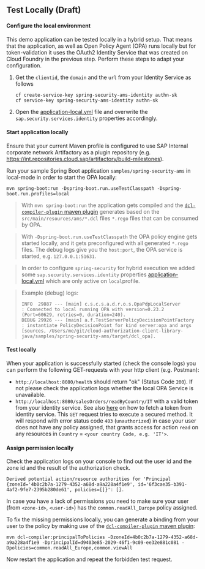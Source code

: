 ## Test Locally (Draft)

#### Configure the local environment

This demo application can be tested locally in a hybrid setup. That means that the application, as well as Open Policy
Agent (OPA) runs locally but for token-validation it uses the OAuth2 Identity Service that was created on Cloud Foundry
in the previous step. Perform these steps to adapt your configuration.

1. Get the ``clientid``, the ``domain`` and the `url` from your Identity Service as follows
    ```shell
    cf create-service-key spring-security-ams-identity authn-sk
    cf service-key spring-security-ams-identity authn-sk
    ```
2. Open the [application-local.yml](./src/main/resources/application-local.yml) file and overwrite the
   ``sap.security.services.identity`` properties accordingly.

#### Start application locally

Ensure that your current Maven profile is configured to use SAP Internal corporate network Artifactory as a plugin
repository (e.g. https://int.repositories.cloud.sap/artifactory/build-milestones).

Run your sample Spring Boot application `samples/spring-security-ams` in local-mode in order to start the OPA locally:

```shell
mvn spring-boot:run -Dspring-boot.run.useTestClasspath -Dspring-boot.run.profiles=local
```  

> With `mvn spring-boot:run` the application gets compiled and the [
`dcl-compiler-plugin` maven plugin](https://github.wdf.sap.corp/CPSecurity/cloud-authorization-client-library-java/blob/master/docs/maven-plugins.md#dcl-compiler)
> generates based on the `src/main/resources/ams/*.dcl` files `*.rego` files that can be consumed by OPA.

> With ``-Dspring-boot.run.useTestClasspath`` the OPA policy engine gets started locally, and it gets preconfigured with
> all generated `*.rego` files. The debug logs give you the ``host:port``, the OPA service is started, e.g.
``127.0.0.1:51631``.

> In order to configure ``spring-security`` for hybrid execution we added some ```sap.security.services.identity```
> properties [application-local.yml](/src/main/resources/application.yml) which are only active on ``local``profile.

> Example (debug) logs:
>```shell script
> INFO  29887 --- [main] c.s.c.s.a.d.r.o.s.OpaPdpLocalServer      : Connected to local running OPA with version=0.23.2 (Port=60629, retries=0, duration=240).
> DEBUG 29926 --- [main] a.f.TestServerPolicyDecisionPointFactory : instantiate PolicyDecisionPoint for kind server:opa and args [sources, /Users/me/git/cloud-authorization-client-library-java/samples/spring-security-ams/target/dcl_opa].
>```

#### Test locally

When your application is successfully started (check the console logs) you can perform the following GET-requests with
your http client (e.g. Postman):

- `http://localhost:8080/health` should return "ok" (Status Code `200`). If not please check the application logs
  whether the local OPA Service is unavailable.
- `http://localhost:8080/salesOrders/readByCountry/IT` with a valid token from your identity service. See
  also [here](https://github.com/SAP/cloud-security-xsuaa-integration/blob/main/docs/HowToFetchToken.md) on how to fetch
  a token from identity service.
  This `GET` request tries to execute a secured method. It will respond with error status code `403` (`unauthorized`) in
  case your user does not have any policy assigned, that grants access for action `read` on any resources in `Country` =
  `<your country Code, e.g. 'IT'>`.

#### Assign permission locally

Check the application logs on your console to find out the user id and the zone id and the result of the authorization
check.

```
Derived potential action/resource authorities for 'Principal {zoneId='4b0c2b7a-1279-4352-a68d-a9a228a4f1e9', id='6f3cae35-b391-4af2-9fe7-2395b280de61', policies=[]}': [].
```

In case you have a lack of permissions you need to make sure your user (from `<zone-id>`, `<user-id>`) has the
`common.readAll_Europe` policy assigned.

To fix the missing permissions locally, you can generate a binding from your user to the policy by making use of the [
`dcl-compiler-plugin` maven plugin](/docs/maven-plugins.md#dcl-compiler):

```shell script
mvn dcl-compiler:principalToPolicies -DzoneId=4b0c2b7a-1279-4352-a68d-a9a228a4f1e9 -DprincipalId=d9403e85-2029-46f1-9c09-ee32e881c081 -Dpolicies=common.readAll_Europe,common.viewAll
```

Now restart the application and repeat the forbidden test request.

